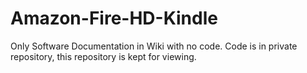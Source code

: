 # Amazon-Fire-HD-Kindle
Only Software Documentation in Wiki with no code. Code is in private repository, this repository is kept for viewing.
